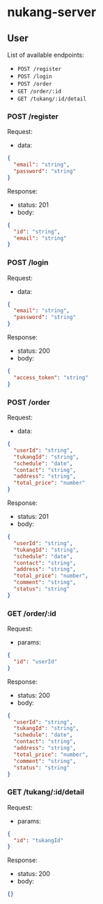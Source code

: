 # nukang-server

## User

List of available endpoints:

- `POST /register`
- `POST /login`
- `POST /order`
- `GET /order/:id`
- `GET /tukang/:id/detail`

### POST /register

Request:

- data:

```json
{
  "email": "string",
  "password": "string"
}
```

Response:

- status: 201
- body:
  ​

```json
{
  "id": "string",
  "email": "string"
}
```

### POST /login

Request:

- data:

```json
{
  "email": "string",
  "password": "string"
}
```

Response:

- status: 200
- body:
  ​

```json
{
  "access_token": "string"
}
```

### POST /order

Request:

- data:

```json
{
  "userId": "string",
  "tukangId": "string",
  "schedule": "date",
  "contact": "string",
  "address": "string",
  "total_price": "number"
}
```

Response:

- status: 201
- body:
  ​

```json
{
  "userId": "string",
  "tukangId": "string",
  "schedule": "date",
  "contact": "string",
  "address": "string",
  "total_price": "number",
  "comment": "string",
  "status": "string"
}
```

### GET /order/:id

Request:

- params:

```json
{
  "id": "userId"
}
```

Response:

- status: 200
- body:
  ​

```json
{
  "userId": "string",
  "tukangId": "string",
  "schedule": "date",
  "contact": "string",
  "address": "string",
  "total_price": "number",
  "comment": "string",
  "status": "string"
}
```

### GET /tukang/:id/detail

Request:

- params:

```json
{
  "id": "tukangId"
}
```

Response:

- status: 200
- body:
  ​

```json
{}
```
